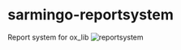 # sarmingo-reportsystem
Report system for ox_lib
![reportsystem](https://github.com/Sarmingo/sarmingo-reportsystem/assets/78432708/cf8af8c6-cc0d-450f-8992-d85c5ab9b554)
